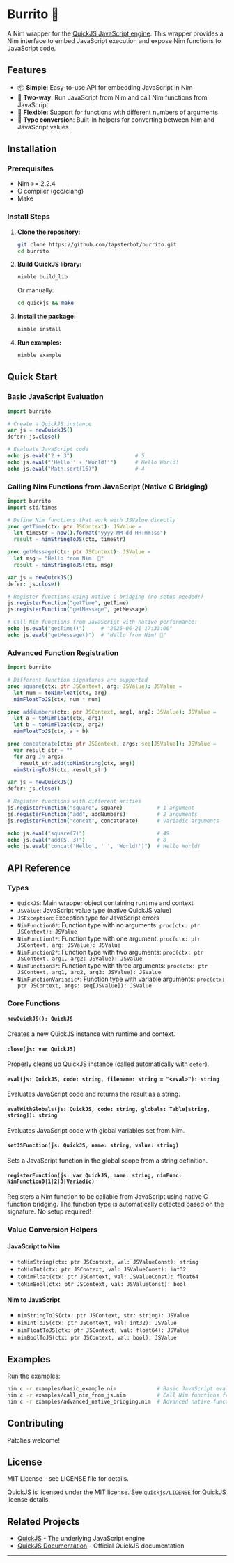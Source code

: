 # Burrito 🌯

A Nim wrapper for the [QuickJS JavaScript engine](https://github.com/bellard/quickjs). This wrapper provides a Nim interface to embed JavaScript execution and expose Nim functions to JavaScript code.

## Features

- 📦 **Simple**: Easy-to-use API for embedding JavaScript in Nim
- 🔗 **Two-way**: Run JavaScript from Nim and call Nim functions from JavaScript
- 🔢 **Flexible**: Support for functions with different numbers of arguments
- 🔄 **Type conversion**: Built-in helpers for converting between Nim and JavaScript values

## Installation

### Prerequisites

- Nim >= 2.2.4
- C compiler (gcc/clang)
- Make

### Install Steps

1. **Clone the repository:**
   ```bash
   git clone https://github.com/tapsterbot/burrito.git
   cd burrito
   ```

2. **Build QuickJS library:**
   ```bash
   nimble build_lib
   ```
   Or manually:
   ```bash
   cd quickjs && make
   ```

3. **Install the package:**
   ```bash
   nimble install
   ```

4. **Run examples:**
   ```bash
   nimble example
   ```

## Quick Start

### Basic JavaScript Evaluation

```nim
import burrito

# Create a QuickJS instance
var js = newQuickJS()
defer: js.close()

# Evaluate JavaScript code
echo js.eval("2 + 3")                    # 5
echo js.eval("'Hello ' + 'World!'")      # Hello World!
echo js.eval("Math.sqrt(16)")            # 4
```

### Calling Nim Functions from JavaScript (Native C Bridging)

```nim
import burrito
import std/times

# Define Nim functions that work with JSValue directly
proc getTime(ctx: ptr JSContext): JSValue =
  let timeStr = now().format("yyyy-MM-dd HH:mm:ss")
  result = nimStringToJS(ctx, timeStr)

proc getMessage(ctx: ptr JSContext): JSValue =
  let msg = "Hello from Nim! 🌯"
  result = nimStringToJS(ctx, msg)

var js = newQuickJS()
defer: js.close()

# Register functions using native C bridging (no setup needed!)
js.registerFunction("getTime", getTime)
js.registerFunction("getMessage", getMessage)

# Call Nim functions from JavaScript with native performance!
echo js.eval("getTime()")     # "2025-06-21 17:33:00"
echo js.eval("getMessage()")  # "Hello from Nim! 🌯"
```

### Advanced Function Registration

```nim
import burrito

# Different function signatures are supported
proc square(ctx: ptr JSContext, arg: JSValue): JSValue =
  let num = toNimFloat(ctx, arg)
  nimFloatToJS(ctx, num * num)

proc addNumbers(ctx: ptr JSContext, arg1, arg2: JSValue): JSValue =
  let a = toNimFloat(ctx, arg1)
  let b = toNimFloat(ctx, arg2)
  nimFloatToJS(ctx, a + b)

proc concatenate(ctx: ptr JSContext, args: seq[JSValue]): JSValue =
  var result_str = ""
  for arg in args:
    result_str.add(toNimString(ctx, arg))
  nimStringToJS(ctx, result_str)

var js = newQuickJS()
defer: js.close()

# Register functions with different arities
js.registerFunction("square", square)           # 1 argument
js.registerFunction("add", addNumbers)          # 2 arguments  
js.registerFunction("concat", concatenate)      # variadic arguments

echo js.eval("square(7)")                       # 49
echo js.eval("add(5, 3)")                       # 8
echo js.eval("concat('Hello', ' ', 'World!')")  # Hello World!
```

## API Reference

### Types

- `QuickJS`: Main wrapper object containing runtime and context
- `JSValue`: JavaScript value type (native QuickJS value)
- `JSException`: Exception type for JavaScript errors
- `NimFunction0*`: Function type with no arguments: `proc(ctx: ptr JSContext): JSValue`
- `NimFunction1*`: Function type with one argument: `proc(ctx: ptr JSContext, arg: JSValue): JSValue`
- `NimFunction2*`: Function type with two arguments: `proc(ctx: ptr JSContext, arg1, arg2: JSValue): JSValue`
- `NimFunction3*`: Function type with three arguments: `proc(ctx: ptr JSContext, arg1, arg2, arg3: JSValue): JSValue`
- `NimFunctionVariadic*`: Function type with variable arguments: `proc(ctx: ptr JSContext, args: seq[JSValue]): JSValue`

### Core Functions

#### `newQuickJS(): QuickJS`
Creates a new QuickJS instance with runtime and context.

#### `close(js: var QuickJS)`
Properly cleans up QuickJS instance (called automatically with `defer`).

#### `eval(js: QuickJS, code: string, filename: string = "<eval>"): string`
Evaluates JavaScript code and returns the result as a string.

#### `evalWithGlobals(js: QuickJS, code: string, globals: Table[string, string]): string`
Evaluates JavaScript code with global variables set from Nim.

#### `setJSFunction(js: QuickJS, name: string, value: string)`
Sets a JavaScript function in the global scope from a string definition.

#### `registerFunction(js: var QuickJS, name: string, nimFunc: NimFunction0|1|2|3|Variadic)`
Registers a Nim function to be callable from JavaScript using native C function bridging. The function type is automatically detected based on the signature. No setup required!

### Value Conversion Helpers

#### JavaScript to Nim
- `toNimString(ctx: ptr JSContext, val: JSValueConst): string`
- `toNimInt(ctx: ptr JSContext, val: JSValueConst): int32`
- `toNimFloat(ctx: ptr JSContext, val: JSValueConst): float64`
- `toNimBool(ctx: ptr JSContext, val: JSValueConst): bool`

#### Nim to JavaScript  
- `nimStringToJS(ctx: ptr JSContext, str: string): JSValue`
- `nimIntToJS(ctx: ptr JSContext, val: int32): JSValue`
- `nimFloatToJS(ctx: ptr JSContext, val: float64): JSValue`
- `nimBoolToJS(ctx: ptr JSContext, val: bool): JSValue`

## Examples

Run the examples:
```bash
nim c -r examples/basic_example.nim             # Basic JavaScript evaluation
nim c -r examples/call_nim_from_js.nim          # Call Nim functions from JavaScript
nim c -r examples/advanced_native_bridging.nim  # Advanced native function bridging
```

## Contributing

Patches welcome!

## License

MIT License - see LICENSE file for details.

QuickJS is licensed under the MIT license. See `quickjs/LICENSE` for QuickJS license details.

## Related Projects

- [QuickJS](https://github.com/bellard/quickjs) - The underlying JavaScript engine
- [QuickJS Documentation](https://bellard.org/quickjs/) - Official QuickJS documentation

---
